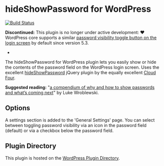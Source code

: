 hideShowPassword for WordPress
==============================

[![Build Status](https://travis-ci.org/barryceelen/wp-hide-show-password.svg?branch=master)](https://travis-ci.org/barryceelen/wp-hide-show-password)

**Discontinued:** This plugin is no longer under active development: ❤️ WordPress core supports a similar [password visibility toggle button on the login screen](https://make.wordpress.org/core/2019/10/10/wordpress-5-3-adds-a-show-button-next-to-the-password-field-on-the-login-screen/) by default since version 5.3.

-

The hideShowPassword for WordPress plugin lets you easily show or hide the contents of the password field on the WordPress login screen.
Uses the excellent [hideShowPassword](https://github.com/cloudfour/hideShowPassword) jQuery plugin by the equally excellent [Cloud Four](https://github.com/cloudfour/).

**Suggested reading:**
"[a compendium of why and how to show passwords and what’s coming next](http://www.lukew.com/ff/entry.asp?1941)" by Luke Wroblewski.

## Options
A settings section is added to the 'General Settings' page. You can select between toggling password visibility via an icon in the password field (default) or via a checkbox below the password field.

## Plugin Directory

This plugin is hosted on the [WordPress Plugin Directory](http://wordpress.org/plugins/hideshowpassword/).
